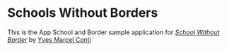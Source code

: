 # Schools Without Borders

This is the App School and Border sample application for
[*School Without Border*](http://schoolswithoutborders)
by [Yves Marcel Conti](http://yvesmarcelconti.com)